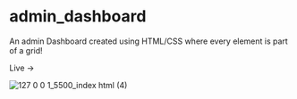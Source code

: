 # admin_dashboard

An admin Dashboard created using HTML/CSS where every element is part of a grid!

Live -> 

![127 0 0 1_5500_index html (4)](https://github.com/mhamza-khalid/admin_dashboard/assets/125656697/6022f4c8-7144-438d-b748-a09568b3a6b9)
